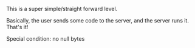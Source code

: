 This is a super simple/straight forward level.

Basically, the user sends some code to the server, and the server runs it.
That's it!

Special condition: no null bytes
